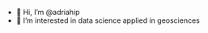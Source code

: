 - 👋 Hi, I’m @adriahip
- 👀 I’m interested in data science applied in geosciences
<!--- 🌱 I’m currently learning ...
- 💞️ I’m looking to collaborate on ...
- 📫 How to reach me ...
 -->
<!---
adriahip/adriahip is a ✨ special ✨ repository because its `README.md` (this file) appears on your GitHub profile.
You can click the Preview link to take a look at your changes.
--->
